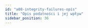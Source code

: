 ```yaml
---
id: "a08-integrity-failures-opis"
title: "Opis podatności i jej wpływ"
sidebar_position: 36
---
```

